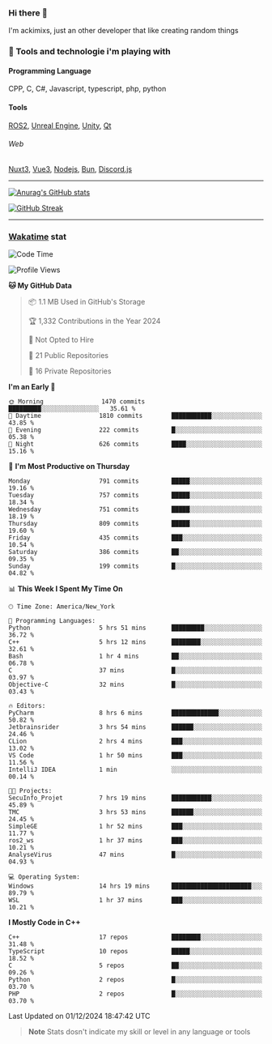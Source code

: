 ### Hi there 👋

I'm ackimixs, just an other developer that like creating random things

### 🧰 Tools and technologie i'm playing with

#### Programming Language
CPP, C, C#, Javascript, typescript, php, python

#### Tools
[ROS2](https://ros.org/), [Unreal Engine](https://www.unrealengine.com), [Unity](https://unity.com/), [Qt](https://www.qt.io/)

###### Web
[Nuxt3](https://nuxt.com/), [Vue3](https://vuejs.org/), [Nodejs](https://nodejs.org), [Bun](https://bun.sh/), [Discord.js](https://discord.js.org/)

---

[![Anurag's GitHub stats](https://github-readme-stats.vercel.app/api?username=ackimixs&show_icons=true&theme=github_dark&count_private=true)](https://github.com/anuraghazra/github-readme-stats)

[![GitHub Streak](https://github-readme-streak-stats.herokuapp.com?user=Ackimixs&theme=github-dark-blue&date_format=j%20M%5B%20Y%5D&mode=weekly)](https://git.io/streak-stats)

---
 
 ### [Wakatime](https://wakatime.com/) stat

<!--START_SECTION:waka-->
![Code Time](http://img.shields.io/badge/Code%20Time-1%2C361%20hrs%206%20mins-blue)

![Profile Views](http://img.shields.io/badge/Profile%20Views-7-blue)

**🐱 My GitHub Data** 

> 📦 1.1 MB Used in GitHub's Storage 
 > 
> 🏆 1,332 Contributions in the Year 2024
 > 
> 🚫 Not Opted to Hire
 > 
> 📜 21 Public Repositories 
 > 
> 🔑 16 Private Repositories 
 > 
**I'm an Early 🐤** 

```text
🌞 Morning                1470 commits        █████████░░░░░░░░░░░░░░░░   35.61 % 
🌆 Daytime                1810 commits        ███████████░░░░░░░░░░░░░░   43.85 % 
🌃 Evening                222 commits         █░░░░░░░░░░░░░░░░░░░░░░░░   05.38 % 
🌙 Night                  626 commits         ████░░░░░░░░░░░░░░░░░░░░░   15.16 % 
```
📅 **I'm Most Productive on Thursday** 

```text
Monday                   791 commits         █████░░░░░░░░░░░░░░░░░░░░   19.16 % 
Tuesday                  757 commits         █████░░░░░░░░░░░░░░░░░░░░   18.34 % 
Wednesday                751 commits         █████░░░░░░░░░░░░░░░░░░░░   18.19 % 
Thursday                 809 commits         █████░░░░░░░░░░░░░░░░░░░░   19.60 % 
Friday                   435 commits         ███░░░░░░░░░░░░░░░░░░░░░░   10.54 % 
Saturday                 386 commits         ██░░░░░░░░░░░░░░░░░░░░░░░   09.35 % 
Sunday                   199 commits         █░░░░░░░░░░░░░░░░░░░░░░░░   04.82 % 
```


📊 **This Week I Spent My Time On** 

```text
🕑︎ Time Zone: America/New_York

💬 Programming Languages: 
Python                   5 hrs 51 mins       █████████░░░░░░░░░░░░░░░░   36.72 % 
C++                      5 hrs 12 mins       ████████░░░░░░░░░░░░░░░░░   32.61 % 
Bash                     1 hr 4 mins         ██░░░░░░░░░░░░░░░░░░░░░░░   06.78 % 
C                        37 mins             █░░░░░░░░░░░░░░░░░░░░░░░░   03.97 % 
Objective-C              32 mins             █░░░░░░░░░░░░░░░░░░░░░░░░   03.43 % 

🔥 Editors: 
PyCharm                  8 hrs 6 mins        █████████████░░░░░░░░░░░░   50.82 % 
Jetbrainsrider           3 hrs 54 mins       ██████░░░░░░░░░░░░░░░░░░░   24.46 % 
CLion                    2 hrs 4 mins        ███░░░░░░░░░░░░░░░░░░░░░░   13.02 % 
VS Code                  1 hr 50 mins        ███░░░░░░░░░░░░░░░░░░░░░░   11.56 % 
IntelliJ IDEA            1 min               ░░░░░░░░░░░░░░░░░░░░░░░░░   00.14 % 

🐱‍💻 Projects: 
SecuInfo_Projet          7 hrs 19 mins       ███████████░░░░░░░░░░░░░░   45.89 % 
TMC                      3 hrs 53 mins       ██████░░░░░░░░░░░░░░░░░░░   24.45 % 
SimpleGE                 1 hr 52 mins        ███░░░░░░░░░░░░░░░░░░░░░░   11.77 % 
ros2_ws                  1 hr 37 mins        ███░░░░░░░░░░░░░░░░░░░░░░   10.21 % 
AnalyseVirus             47 mins             █░░░░░░░░░░░░░░░░░░░░░░░░   04.93 % 

💻 Operating System: 
Windows                  14 hrs 19 mins      ██████████████████████░░░   89.79 % 
WSL                      1 hr 37 mins        ███░░░░░░░░░░░░░░░░░░░░░░   10.21 % 
```

**I Mostly Code in C++** 

```text
C++                      17 repos            ████████░░░░░░░░░░░░░░░░░   31.48 % 
TypeScript               10 repos            █████░░░░░░░░░░░░░░░░░░░░   18.52 % 
C                        5 repos             ██░░░░░░░░░░░░░░░░░░░░░░░   09.26 % 
Python                   2 repos             █░░░░░░░░░░░░░░░░░░░░░░░░   03.70 % 
PHP                      2 repos             █░░░░░░░░░░░░░░░░░░░░░░░░   03.70 % 
```




 Last Updated on 01/12/2024 18:47:42 UTC
<!--END_SECTION:waka-->

> **Note**
> Stats dosn't indicate my skill or level in any language or tools
